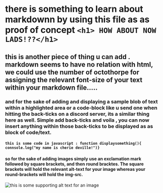 # there is something to learn about markdownn by using this file as as proof of concept `<h1> HOW ABOUT NOW LADS!??</h1>`
## this is another piece of thing u can add . markdown seems to have no relation with html, we could use the number of octothorpe for assigning the relevant font-size of your text within your markdown file..... 
### and for the sake of adding and displaying a sample blob of text within a highlighted area or a code-block like u send one when hitting the back-ticks on a discord server, its a similar thing here as well. Simple add back-ticks and voila , you can now insert anything within those back-ticks to be displayed as as block of code/text.
#### `this is some code in javascript : function displaysomething(){ connsole.log("my name is cherie deville!")}`





#### so for the sake of adding images simply use an exclamation mark followed by square brackets, and then round bracktes. The square brackets will hold the relevant alt-text for your image whereas your round-brackets will hold the img-src.

![this is some supporting alt text for an image](https://images.pexels.com/photos/844297/pexels-photo-844297.jpeg?auto=compress&cs=tinysrgb&w=1260&h=750&dpr=2)

